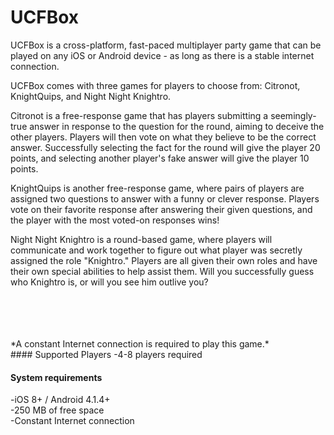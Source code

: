 # UCFBox

UCFBox is a cross-platform, fast-paced multiplayer party game that can be 
played on any iOS or Android device - as long as there is a stable internet connection.

UCFBox comes with three games for players to choose from: 
Citronot, KnightQuips, and Night Night Knightro.

Citronot is a free-response game that has players submitting a seemingly-true answer
in response to the question for the round, aiming to deceive the other players.  Players 
will then vote on what they believe to be the correct answer.  Successfully selecting
the fact for the round will give the player 20 points, and selecting another player's 
fake answer will give the player 10 points.

KnightQuips is another free-response game, where pairs of players are assigned two
questions to answer with a funny or clever response.  Players vote on their favorite response
after answering their given questions, and the player with the most voted-on responses wins!

Night Night Knightro is a round-based game, where players will communicate and work together
to figure out what player was secretly assigned the role "Knightro."  Players are all
given their own roles and have their own special abilities to help assist them.  Will you 
successfully guess who Knightro is, or will you see him outlive you?

<br/>
<br/>
<br/>
<br/>
*A constant Internet connection is required to play this game.*
<br/>
#### Supported Players
-4-8 players required 

#### System requirements
-iOS 8+ / Android 4.1.4+ <br/>
-250 MB of free space <br/>
-Constant Internet connection
